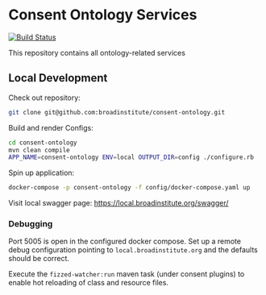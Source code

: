 # Consent Ontology Services

[![Build Status](https://travis-ci.com/broadinstitute/consent-ontology.svg?token=3ve6QNemvC5zpJzsoKzf&branch=develop)](https://travis-ci.com/broadinstitute/consent-ontology)

This repository contains all ontology-related services

## Local Development

Check out repository:
```bash
git clone git@github.com:broadinstitute/consent-ontology.git
```

Build and render Configs:
```bash
cd consent-ontology
mvn clean compile
APP_NAME=consent-ontology ENV=local OUTPUT_DIR=config ./configure.rb
```

Spin up application:
```bash
docker-compose -p consent-ontology -f config/docker-compose.yaml up
```

Visit local swagger page: https://local.broadinstitute.org/swagger/

### Debugging
Port 5005 is open in the configured docker compose. 
Set up a remote debug configuration pointing to `local.broadinstitute.org`
and the defaults should be correct.

Execute the `fizzed-watcher:run` maven task (under consent plugins) 
to enable hot reloading of class and resource files.